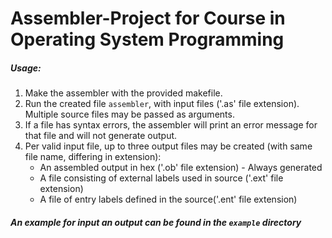 # Assembler-Project for Course in Operating System Programming

##### Usage:
1. Make the assembler with the provided makefile.
2. Run the created file `assembler`, with input files ('.as' file extension). Multiple source files may be passed as arguments.
3. If a file has syntax errors, the assembler will print an error message for that file and will not generate output.
4. Per valid input file, up to three output files may be created (with same file name, differing in extension):
    * An assembled output in hex ('.ob' file extension) - Always generated
    * A file consisting of external labels used in source ('.ext' file extension)
    * A file of entry labels defined in the source('.ent' file extension)


##### An example for input an output can be found in the `example` directory
